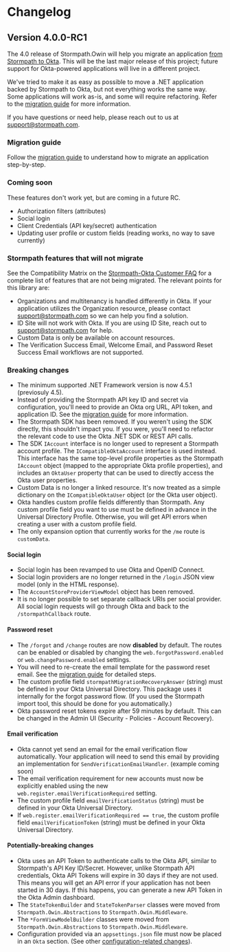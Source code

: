 # Changelog

## Version 4.0.0-RC1

The 4.0 release of Stormpath.Owin will help you migrate an application [from Stormpath to Okta](https://stormpath.com/oktaplusstormpath). This will be the last major release of this project; future support for Okta-powered applications will live in a different project.

We've tried to make it as easy as possible to move a .NET application backed by Stormpath to Okta, but not everything works the same way. Some applications will work as-is, and some will require refactoring. Refer to the [migration guide](migrating.md) for more information.

If you have questions or need help, please reach out to us at support@stormpath.com.

### Migration guide

Follow the [migration guide](migrating.md) to understand how to migrate an application step-by-step.

### Coming soon

These features don't work yet, but are coming in a future RC.

* Authorization filters (attributes)
* Social login
* Client Credentials (API key/secret) authentication
* Updating user profile or custom fields (reading works, no way to save currently)

### Stormpath features that will not migrate

See the Compatibility Matrix on the [Stormpath-Okta Customer FAQ](https://stormpath.com/oktaplusstormpath) for a complete list of features that are not being migrated. The relevant points for this library are:

* Organizations and multitenancy is handled differently in Okta. If your application utilizes the Organization resource, please contact support@stormpath.com so we can help you find a solution.
* ID Site will not work with Okta. If you are using ID Site, reach out to support@stormpath.com for help.
* Custom Data is only be available on account resources.
* The Verification Success Email, Welcome Email, and Password Reset Success Email workflows are not supported.

### Breaking changes

* The minimum supported .NET Framework version is now 4.5.1 (previosuly 4.5).
* Instead of providing the Stormpath API key ID and secret via configuration, you'll need to provide an Okta org URL, API token, and application ID. See the [migration guide](migrating.md) for more information.
* The Stormpath SDK has been removed. If you weren't using the SDK directly, this shouldn't impact you. If you were, you'll need to refactor the relevant code to use the Okta .NET SDK or REST API calls.
* The SDK `IAccount` interface is no longer used to represent a Stormpath account profile. The `ICompatibleOktaAccount` interface is used instead. This interface has the same top-level profile properties as the Stormpath `IAccount` object (mapped to the appropriate Okta profile properties), and includes an `OktaUser` property that can be used to directly access the Okta user properties.
* Custom Data is no longer a linked resource. It's now treated as a simple dictionary on the `ICompatibleOktaUser` object (or the Okta user object). 
* Okta handles custom profile fields differently than Stormpath. Any custom profile field you want to use must be defined in advance in the Universal Directory Profile. Otherwise, you will get API errors when creating a user with a custom profile field.
* The only expansion option that currently works for the `/me` route is `customData`.

#### Social login

* Social login has been revamped to use Okta and OpenID Connect.
* Social login providers are no longer returned in the `/login` JSON view model (only in the HTML response).
* The `AccountStoreProviderViewModel` object has been removed.
* It is no longer possible to set separate callback URIs per social provider. All social login requests will go through Okta and back to the `/stormpathCallback` route.

#### Password reset

* The `/forgot` and `/change` routes are now **disabled** by default. The routes can be enabled or disabled by changing the `web.forgotPassword.enabled` or `web.changePassword.enabled` settings.
* You will need to re-create the email template for the password reset email. See the [migration guide](migrating.md) for detailed steps.
* The custom profile field `stormpathMigrationRecoveryAnswer` (string) must be defined in your Okta Universal Directory. This package uses it internally for the forgot password flow. (If you used the Stormpath import tool, this should be done for you automatically.)
* Okta password reset tokens expire after 59 minutes by default. This can be changed in the Admin UI (Security - Policies - Account Recovery).

#### Email verification

* Okta cannot yet send an email for the email verification flow automatically. Your application will need to send this email by providing an implementation for `SendVerificationEmailHandler`. (example coming soon)
* The email verification requirement for new accounts must now be explicitly enabled using the new `web.register.emailVerificationRequired` setting.
* The custom profile field `emailVerificationStatus` (string) must be defined in your Okta Universal Directory.
* If `web.register.emailVerificationRequired == true`, the custom profile field `emailVerificationToken` (string) must be defined in your Okta Universal Directory.

#### Potentially-breaking changes

* Okta uses an API Token to authenticate calls to the Okta API, similar to Stormpath's API Key ID/Secret.  However, unlike Stormpath API credentials, Okta API Tokens will expire in 30 days if they are not used. This means you will get an API error if your application has not been started in 30 days. If this happens, you can generate a new API Token in the Okta Admin dashboard.
* The `StateTokenBuilder` and `StateTokenParser` classes were moved from `Stormpath.Owin.Abstractions` to `Stormpath.Owin.Middleware`.
* The `*FormViewModelBuilder` classes were moved from `Stormpath.Owin.Abstractions` to `Stormpath.Owin.Middleware`.
* Configuration provided via an `appsettings.json` file must now be placed in an `Okta` section. (See other [configuration-related changes](https://github.com/stormpath/stormpath-dotnet-config/blob/master/changelog.md)).
